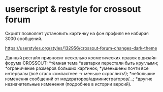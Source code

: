 # userscript & restyle for crossout forum

Скрипт позволяет установить картинку на фон профиля не набирая 3000 сообщений.



https://userstyles.org/styles/132956/crossout-forum-changes-dark-theme

Данный рестайл привносит несколько косметических правок в дизайн форума CROSSOUT:
*тёмная тема
*аватарки перестали быть круглыми;
*ограничение размеров больших картинок;
*уменьшены почти все интервалы (всё стало компактнее -> меньше скроллить!);
*небольшие изменения сообщений от модераторов/администраторов/...;
*другие незначительные изменения (подробнее в истории версий).
